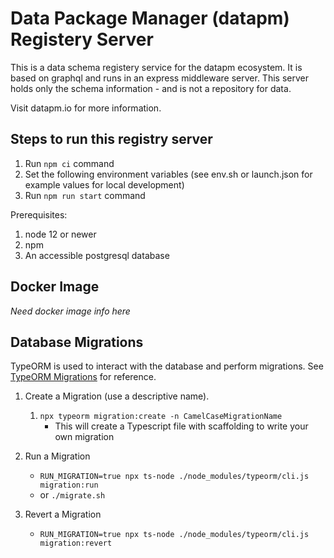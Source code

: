 # Data Package Manager (datapm) Registery Server

This is a data schema registery service for the datapm ecosystem. It is based on graphql and runs in an express middleware server. This server holds only the schema information - and is not a repository for data.

Visit datapm.io for more information.

## Steps to run this registry server

1. Run `npm ci` command
2. Set the following environment variables (see env.sh or launch.json for example values for local development)
4. Run `npm run start` command

Prerequisites:

1. node 12 or newer
2. npm
3. An accessible postgresql database

## Docker Image

*Need docker image info here*

## Database Migrations

TypeORM is used to interact with the database and perform migrations. See [TypeORM Migrations](https://github.com/typeorm/typeorm/blob/master/docs/migrations.md) for reference.

1. Create a Migration (use a descriptive name).

   1. `npx typeorm migration:create -n CamelCaseMigrationName`
      - This will create a Typescript file with scaffolding to write your own migration

1. Run a Migration

   - `RUN_MIGRATION=true npx ts-node ./node_modules/typeorm/cli.js migration:run`
   - or `./migrate.sh`

1. Revert a Migration

   - `RUN_MIGRATION=true npx ts-node ./node_modules/typeorm/cli.js migration:revert`
